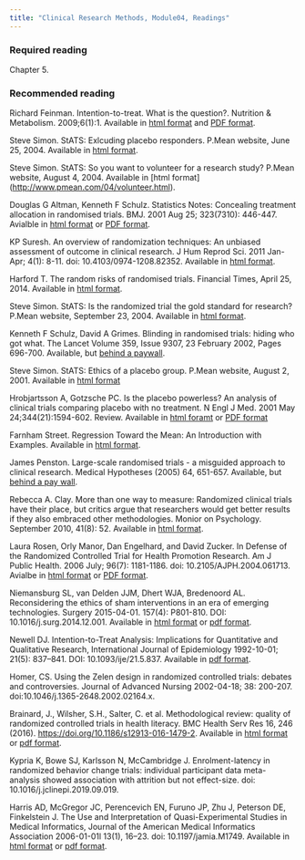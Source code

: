 ```yaml
---
title: "Clinical Research Methods, Module04, Readings"
---
```


### Required reading

Chapter 5.

### Recommended reading <a name="recommended"></a>

Richard Feinman. Intention-to-treat. What is the question?. Nutrition & Metabolism. 2009;6(1):1. Available in [html format](https://nutritionandmetabolism.biomedcentral.com/articles/10.1186/1743-7075-6-1) and [PDF format](https://nutritionandmetabolism.biomedcentral.com/track/pdf/10.1186/1743-7075-6-1).

Steve Simon. StATS: Exlcuding placebo responders. P.Mean website, June 25, 2004. Available in [html format](http://www.pmean.com/04/placebo.html).

Steve Simon. StATS: So you want to volunteer for a research study? P.Mean website, August 4, 2004. Available in [html format] (http://www.pmean.com/04/volunteer.html).

Douglas G Altman, Kenneth F Schulz. Statistics Notes: Concealing treatment allocation in randomised trials. BMJ. 2001 Aug 25; 323(7310): 446-447. Avialble in [html format](https://www.ncbi.nlm.nih.gov/pmc/articles/PMC1121039/) or [PDF format](https://www.ncbi.nlm.nih.gov/pmc/articles/PMC1121039/pdf/446.pdf).

KP Suresh. An overview of randomization techniques: An unbiased assessment of outcome in clinical research. J Hum Reprod Sci. 2011 Jan-Apr; 4(1): 8-11. doi: 10.4103/0974-1208.82352. Available in [html format](https://www.ncbi.nlm.nih.gov/pmc/articles/PMC3136079/).

Harford T. The random risks of randomised trials. Financial Times, April 25, 2014. Available in [html format](http://www.ft.com/intl/cms/s/2/59bb202c-ca7b-11e3-8a31-00144feabdc0.html#axzz30BOFBYb7).

Steve Simon.  StATS: Is the randomized trial the gold standard for research? P.Mean website, September 23, 2004. Available in [html format](http://www.pmean.com/04/GoldStandard.html).

Kenneth F Schulz, David A Grimes. Blinding in randomised trials: hiding who got what. The Lancet
Volume 359, Issue 9307, 23 February 2002, Pages 696-700. Available, but [behind a paywall](https://doi.org/10.1016/S0140-6736(02)07816-9).

Steve Simon. StATS: Ethics of a placebo group. P.Mean website, August 2, 2001. Available in [html format](http://www.pmean.com/01/placebo.html)

Hrobjartsson A, Gotzsche PC. Is the placebo powerless? An analysis of clinical trials comparing placebo with no treatment. N Engl J Med. 2001 May 24;344(21):1594-602. Review. Available in [html foramt](https://www.nejm.org/doi/10.1056/NEJM200105243442106) or [PDF format](https://www.nejm.org/doi/pdf/10.1056/NEJM200105243442106)

Farnham Street. Regression Toward the Mean: An Introduction with Examples. Available in [html format](https://fs.blog/2015/07/regression-to-the-mean/).

James Penston. Large-scale randomised trials - a misguided approach to clinical research. Medical Hypotheses (2005) 64, 651-657. Available, but [behind a pay wall](https://www.sciencedirect.com/science/article/pii/S0306987704005183).

Rebecca A. Clay. More than one way to measure: Randomized clinical trials have their place, but critics argue that researchers would get better results if they also embraced other methodologies. Monior on Psychology. September 2010, 41(8): 52. Available in [html format](https://www.apa.org/monitor/2010/09/trials).

Laura Rosen, Orly Manor, Dan Engelhard, and David Zucker. In Defense of the Randomized Controlled Trial for Health Promotion Research. Am J Public Health. 2006 July; 96(7): 1181-1186. doi: 10.2105/AJPH.2004.061713. Avialbe in [html format](https://www.ncbi.nlm.nih.gov/pmc/articles/PMC1483860/) or [PDF format](https://www.ncbi.nlm.nih.gov/pmc/articles/PMC1483860/pdf/0961181.pdf).

Niemansburg SL, van Delden JJM, Dhert WJA, Bredenoord AL. Reconsidering the ethics of sham interventions in an era of emerging technologies. Surgery 2015-04-01. 157(4): P801-810. DOI: 10.1016/j.surg.2014.12.001. Available in [html format](https://www.surgjournal.com/article/S0039-6060(14)00786-7/fulltext) or [pdf format](https://www.surgjournal.com/action/showPdf?pii=S0039-6060%2814%2900786-7).

Newell DJ. Intention-to-Treat Analysis: Implications for Quantitative and Qualitative Research, International Journal of Epidemiology 1992-10-01; 21(5): 837–841. DOI: 10.1093/ije/21.5.837. Available in [pdf format](https://academic.oup.com/ije/article-pdf/21/5/837/1815113/21-5-837.pdf).

Homer, CS. Using the Zelen design in randomized controlled trials: debates and controversies. Journal of Advanced Nursing 2002-04-18; 38: 200-207. doi:10.1046/j.1365-2648.2002.02164.x.

Brainard, J., Wilsher, S.H., Salter, C. et al. Methodological review: quality of randomized controlled trials in health literacy. BMC Health Serv Res 16, 246 (2016). https://doi.org/10.1186/s12913-016-1479-2. Available in [html format](https://bmchealthservres.biomedcentral.com/articles/10.1186/s12913-016-1479-2) or [pdf format](https://bmchealthservres.biomedcentral.com/track/pdf/10.1186/s12913-016-1479-2).

Kypria K, Bowe SJ, Karlsson N, McCambridge J. Enrolment-latency in randomized behavior change trials: individual participant data meta-analysis showed association with attrition but not effect-size. doi: 10.1016/j.jclinepi.2019.09.019.

Harris AD, McGregor JC, Perencevich EN, Furuno JP, Zhu J, Peterson DE, Finkelstein J. The Use and Interpretation of Quasi-Experimental Studies in Medical Informatics, Journal of the American Medical Informatics Association 2006-01-01l 13(1), 16–23. doi: 10.1197/jamia.M1749. Available in [html format](https://academic.oup.com/jamia/article/13/1/16/780729) or [pdf format](https://academic.oup.com/jamia/article-pdf/13/1/16/17373511/13-1-16.pdf).